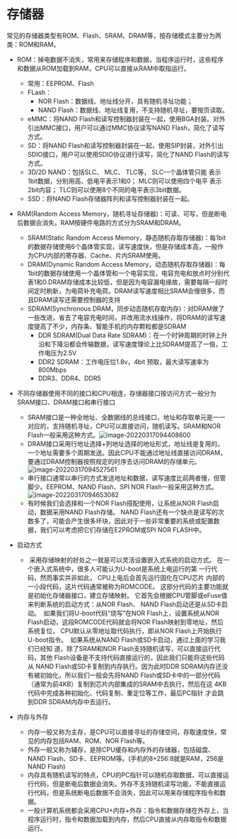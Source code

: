 # 存储器

​    常见的存储器类型有ROM、Flash、SRAM、DRAM等，按存储模式主要分为两类：ROM和RAM。

- ROM：掉电数据不消失，常用来存储程序和数据，当程序运行时，这些程序和数据从ROM加载到RAM，CPU可以直接从RAM中取指运行。
  
  - 常用：EEPROM、Flash
  - FLash：
    - NOR Flash：数据线、地址线分开，具有随机寻址功能；
    - NAND Flash：数据线、地址线复用，不支持随机寻址，要按页读取。
  - eMMC：将NAND Flash和读写控制器封装在一起，使用BGA封装。对外引出MMC接口，用户可以通过MMC协议读写NAND Flash，简化了读写方式。
  - SD：将NAND Flash和读写控制器封装在一起，使用SIP封装，对外引出SDIO接口，用户可以使用SDIO协议进行读写，简化了NAND Flash的读写方式。
  - 3D/2D NAND：包括SLC、 MLC、 TLC等， SLC一个晶体管只能
    表示1bit数据，分别用高、低电平表示1和0； MLC则可以使用四个电平
    表示2bit内容； TLC则可以使用8个不同的电平表示3bit数据。
  - SSD：将NAND Flash存储器阵列和读写控制器封装在一起。

- RAM(Random Access Memory，随机寻址存储器)：可读、可写，但是断电后数据会消失。RAM按硬件电路的方式分为SRAM和DRAM。
  
  - SRAM(Static Random Access Memory，静态随机存取存储器)：每1bit的数据存储使用6个晶体管实现，读写速度快，但是存储成本高，一般作为CPU内部的寄存器、Cache、片内SRAM使用。
  - DRAM(Dynamic Random Access Memory，动态随机存取存储器)：每1bit的数据存储使用一个晶体管和一个电容实现，电容充电和放点时分别代表1和0.DRAM存储成本比较低，但是因为电容漏电缘故，需要每隔一段时间定时刷新，为电荷补充电荷。DRAM读写速度相比SRAM会慢很多，而且DRAM读写还需要控制器的支持
  - SDRAM(Synchronous DRAM，同步动态随机存取内存)：对DRAM做了一些改进，省去了电容充电时间，并改用流水线操作，将DRAM的读写速度提高了不少，内存条、智能手机的内存颗粒都是SDRAM
    - DDR SDRAM(Dual Data Rate SDRAM)：在一个时钟周期的时钟上升沿和下降沿都会传输数据，读写速度理论上比SDRAM提高了一倍，工作电压为2.5V
    - DDR2 SDRAM：工作电压位1.8v，4bit 预取，最大读写速率为800Mbps
    - DDR3、DDR4、DDR5

- 不同存储器使用不同的接口和CPU相连，存储器接口按访问方式一般分为SRAM接口、DRAM接口和串行接口
  
  - SRAM接口是一种全地址、全数据线的总线接口，地址和存取单元是一一对应的，支持随机寻址，CPU可以直接访问，随机读写。SRAM和NOR Flash一般采用这种方式。![image-20220317094408600](/home/tanxzh/txz/my/note/image/image-20220317094408600.png)
  - DRAM接口采用行地址选择+列地址选择的地址形式，地址线是复用的，一个地址需要多个周期发送。因此CPU不能通过地址线直接访问DRAM，要通过DRAM控制器按照规定的时序去访问DRAM的存储单元。![image-20220317094527561](/home/tanxzh/txz/my/note/image/image-20220317094527561.png)
  - 串行接口通常以串行的方式发送地址和数据，读写速度比前两者慢，但管脚少。EEPROM、NAND Flash、SPI NOR Flash一般采用这种方式。![image-20220317094653082](/home/tanxzh/txz/my/note/image/image-20220317094653082.png)
  - 有时候我们会选择和一个NOR Flash搭配使用，让系统从NOR Flash启动，数据采用NAND Flash存储。 NAND Flash还有一个缺点是读写的次数多了，可能会产生很多坏块，因此对于一些非常重要的系统或配置数据，我们可以考虑把它们存储在E2PROM或SPI NOR FLASH中。

- 启动方式
  
  - ​        采用存储映射的好处之一就是可以灵活设置嵌入式系统的启动方式。
    ​        在一个嵌入式系统中，很多人可能认为U-boot是系统上电运行的第
    一行代码，然而事实并非如此， CPU上电后会首先运行固化在CPU芯片
    内部的一小段代码，这片代码通常被称为ROMCODE。
    ​        这部分代码的主要功能就是初始化存储器接口，建立存储映射。
    它首先会根据CPU管脚或eFuse值来判断系统的启动方式：从NOR
    Flash、 NAND Flash启动还是从SD卡启动。
    ​        如果我们将U-boot代码“烧写”在NOR Flash上，设置系统从NOR
    Flash启动，这段ROMCODE代码就会将NOR Flash映射到零地址，然后
    系统复位， CPU默认从零地址取代码执行，即从NOR Flash上开始执行
    U-boot指令。
    ​        如果系统从NAND Flash或SD卡启动，通过上面的学习我们已经知
    道，除了SRAM和NOR Flash支持随机读写，可以直接运行代码，其他
    Flash设备是不支持代码直接运行的，因此我们只能将这些代码从
    NAND Flash或SD卡复制到内存执行。因为此时DDR SDRAM内存还没
    有被初始化，所以我们一般会先将NAND Flash或SD卡中的一部分代码
    （通常为前4KB）复制到芯片内部集成的SRAM中去执行，然后在这
    4KB代码中完成各种初始化、代码复制、重定位等工作，最后PC指针
    才会跳到DDR SDRAM内存中去运行。

- 内存与外存
  
  - 内存一般又称为主存，是CPU可以直接寻址的存储空间，存取速度快，常见的内存包括RAM、ROM、NOR Flash等。
  - 外存一般又称为辅存，是除CPU缓存和内存外的存储器，包括磁盘、NAND Flash、SD卡、EEPROM等。(手机的8+256:8就是RAM，256是NAND Flash)
  - 内存具有随机读写的特点，CPU的PC指针可以随机存取数据，可以直接运行代码，但是断电后数据会消失。外存不支持随机读写功能，不能直接运行代码，但是系统断电后数据不会消失，因此可以用来存储程序指令和数据。
  - 一般计算机系统都会采用CPU+内存+外存：指令和数据存储在外存上，当程序运行时，指令和数据加载到内存，然后CPU直接从内存取指令和数据运行。